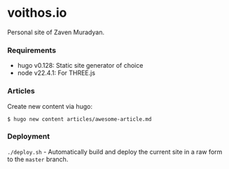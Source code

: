 # voithos.io

Personal site of Zaven Muradyan.

### Requirements

- hugo v0.128: Static site generator of choice
- node v22.4.1: For THREE.js

### Articles

Create new content via hugo:

```
$ hugo new content articles/awesome-article.md
```

### Deployment

`./deploy.sh` - Automatically build and deploy the current site in a raw form to
the `master` branch.
